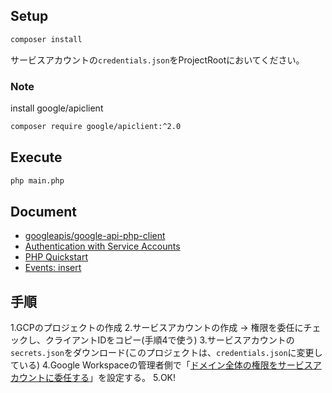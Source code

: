 ## Setup
```bash
composer install
```

サービスアカウントの`credentials.json`をProjectRootにおいてください。

### Note
install google/apiclient

```bash
composer require google/apiclient:^2.0
```

## Execute
```bash
php main.php 
```

## Document
- [googleapis/google-api-php-client](https://github.com/googleapis/google-api-php-client)
- [Authentication with Service Accounts](https://github.com/googleapis/google-api-php-client#authentication-with-service-accounts)
- [PHP Quickstart](https://developers.google.com/calendar/quickstart/php)
- [Events: insert](https://developers.google.com/calendar/v3/reference/events/insert)

## 手順
1.GCPのプロジェクトの作成
2.サービスアカウントの作成 → 権限を委任にチェックし、クライアントIDをコピー(手順4で使う)
3.サービスアカウントの`secrets.json`をダウンロード(このプロジェクトは、`credentials.json`に変更している)
4.Google Workspaceの管理者側で「[ドメイン全体の権限をサービスアカウントに委任する](https://developers.google.com/identity/protocols/oauth2/service-account#delegatingauthority)」を設定する。
5.OK!
